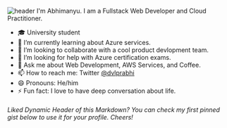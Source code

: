 ![header](https://dvlprabhi-dp.vercel.app/?text=Hi%20there!)
I'm Abhimanyu. I am a Fullstack Web Developer and Cloud Practitioner.

- :mortar_board: University student
- 🌱 I’m currently learning about Azure services. 
- 👯 I’m looking to collaborate with a cool product devlopment team. 
- 🤔 I’m looking for help with Azure certification exams.
- 💬 Ask me about Web Development, AWS Services, and Coffee.
- 📫 How to reach me: Twitter [@dvlprabhi](https://twitter.com/dvlprabhi)
- 😄 Pronouns: He/him
- ⚡ Fun fact: I love to have deep conversation about life. 



###### Liked Dynamic Header of this Markdown? You can check my first pinned gist below to use it for your profile. Cheers!

